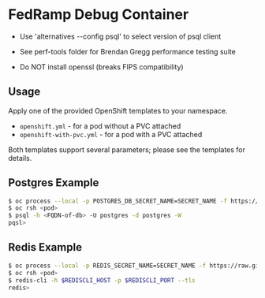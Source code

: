 # FedRamp Debug Container 

- Use 'alternatives --config psql' to select version of psql client

- See perf-tools folder for Brendan Gregg performance testing suite

- Do NOT install openssl (breaks FIPS compatibility)

## Usage

Apply one of the provided OpenShift templates to your namespace.

* `openshift.yml` - for a pod without a PVC attached
* `openshift-with-pvc.yml` - for a pod with a PVC attached

Both templates support several parameters; please see the templates for details.

## Postgres Example

```bash
$ oc process --local -p POSTGRES_DB_SECRET_NAME=SECRET_NAME -f https://raw.githubusercontent.com/app-sre/container-images/debug-container-fedramp/master/openshift.yml  | oc apply -f -
$ oc rsh <pod>
$ psql -h <FQDN-of-db> -U postgres -d postgres -W
pqsl>
```

## Redis Example

```bash
$ oc process --local -p REDIS_SECRET_NAME=SECRET_NAME -f https://raw.githubusercontent.com/app-sre/container-images/debug-container-fedramp/master/openshift.yml  | oc apply -f -
$ oc rsh <pod>
$ redis-cli -h $REDISCLI_HOST -p $REDISCLI_PORT --tls
redis>
```

